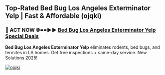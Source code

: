 ## Top-Rated Bed Bug Los Angeles Exterminator Yelp | Fast & Affordable (ojqki)

<h3>🐜 ACT NOW 🌐==►► <a href="https://tinyurl.com/2dysvsjj" rel="nofollow">Bed Bug Los Angeles Exterminator Yelp Special Deals</a></h3>

**Bed Bug Los Angeles Exterminator Yelp** eliminates rodents, bed bugs, and termites in LA homes. Get free inspections + same-day service. New Solutions 2025!

[![ojqki](https://i.imgur.com/JCYaghj.jpeg)](https://tinyurl.com/2dysvsjj)